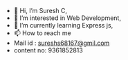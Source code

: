 - 👋 Hi, I’m Suresh C,
- 👀 I’m interested in Web Development,
- 🌱 I’m currently learning Express js,
- 📫 How to reach me
- Mail id : sureshs68167@gmil.com
- content no: 9361852813
<!---
sureshdev2003/sureshdev2003 is a ✨ special ✨ repository because its `README.md` (this file) appears on your GitHub profile.
You can click the Preview link to take a look at your changes.
--->
